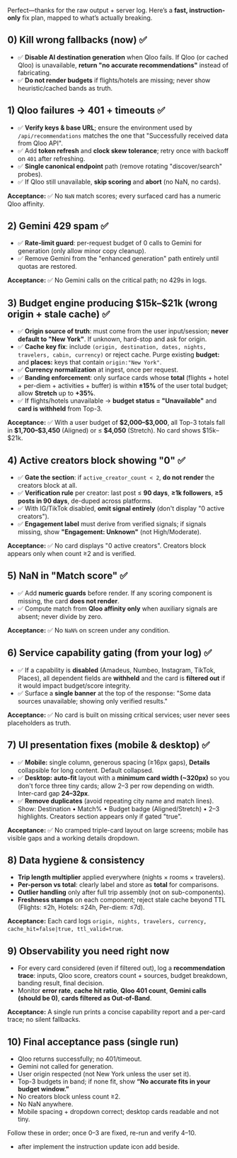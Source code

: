 Perfect—thanks for the raw output + server log. Here’s a **fast, instruction-only** fix plan, mapped to what’s actually breaking.

## 0) Kill wrong fallbacks (now) ✅

* ✅ **Disable AI destination generation** when Qloo fails. If Qloo (or cached Qloo) is unavailable, **return "no accurate recommendations"** instead of fabricating.
* ✅ **Do not render budgets** if flights/hotels are missing; never show heuristic/cached bands as truth.

## 1) Qloo failures → 401 + timeouts ✅

* ✅ **Verify keys & base URL**; ensure the environment used by `/api/recommendations` matches the one that "Successfully received data from Qloo API".
* ✅ Add **token refresh** and **clock skew tolerance**; retry once with backoff on `401` after refreshing.
* ✅ **Single canonical endpoint** path (remove rotating "discover/search" probes).
* ✅ If Qloo still unavailable, **skip scoring** and **abort** (no NaN, no cards).

**Acceptance:** ✅ No `NaN` match scores; every surfaced card has a numeric Qloo affinity.

## 2) Gemini 429 spam ✅

* ✅ **Rate-limit guard**: per-request budget of 0 calls to Gemini for generation (only allow minor copy cleanup).
* ✅ Remove Gemini from the "enhanced generation" path entirely until quotas are restored.

**Acceptance:** ✅ No Gemini calls on the critical path; no 429s in logs.

## 3) Budget engine producing \$15k–\$21k (wrong origin + stale cache) ✅

* ✅ **Origin source of truth**: must come from the user input/session; **never default to "New York"**. If unknown, hard-stop and ask for origin.
* ✅ **Cache key fix**: include `(origin, destination, dates, nights, travelers, cabin, currency)` or reject cache. Purge existing **budget:** and **places:** keys that contain `origin:"New York"`.
* ✅ **Currency normalization** at ingest, once per request.
* ✅ **Banding enforcement**: only surface cards whose **total** (flights + hotel + per-diem + activities + buffer) is within **±15%** of the user total budget; allow **Stretch** up to **+35%**.
* ✅ If flights/hotels unavailable → **budget status = "Unavailable"** and **card is withheld** from Top-3.

**Acceptance:** ✅ With a user budget of **\$2,000–\$3,000**, all Top-3 totals fall in **\$1,700–\$3,450** (Aligned) or ≤ **\$4,050** (Stretch). No card shows \$15k–\$21k.

## 4) Active creators block showing "0" ✅

* ✅ **Gate the section**: if `active_creator_count < 2`, **do not render** the creators block at all.
* ✅ **Verification rule** per creator: last post ≤ **90 days**, **≥1k followers**, **≥5 posts in 90 days**, de-duped across platforms.
* ✅ With IG/TikTok disabled, **omit signal entirely** (don't display "0 active creators").
* ✅ **Engagement label** must derive from verified signals; if signals missing, show **"Engagement: Unknown"** (not High/Moderate).

**Acceptance:** ✅ No card displays "0 active creators". Creators block appears only when count ≥2 and is verified.

## 5) NaN in "Match score" ✅

* ✅ Add **numeric guards** before render. If any scoring component is missing, the card **does not render**.
* ✅ Compute match from **Qloo affinity only** when auxiliary signals are absent; never divide by zero.

**Acceptance:** ✅ No `NaN%` on screen under any condition.

## 6) Service capability gating (from your log) ✅

* ✅ If a capability is **disabled** (Amadeus, Numbeo, Instagram, TikTok, Places), all dependent fields are **withheld** and the card is **filtered out** if it would impact budget/score integrity.
* ✅ Surface a **single banner** at the top of the response: "Some data sources unavailable; showing only verified results."

**Acceptance:** ✅ No card is built on missing critical services; user never sees placeholders as truth.

## 7) UI presentation fixes (mobile & desktop) ✅

* ✅ **Mobile:** single column, generous spacing (≥16px gaps), **Details** collapsible for long content. Default collapsed.
* ✅ **Desktop:** **auto-fit** layout with a **minimum card width (\~320px)** so you don't force three tiny cards; allow 2–3 per row depending on width. Inter-card gap **24–32px**.
* ✅ **Remove duplicates** (avoid repeating city name and match lines). Show: Destination • Match% • Budget badge (Aligned/Stretch) • 2–3 highlights. Creators section appears only if gated "true".

**Acceptance:** ✅ No cramped triple-card layout on large screens; mobile has visible gaps and a working details dropdown.

## 8) Data hygiene & consistency

* **Trip length multiplier** applied everywhere (nights × rooms × travelers).
* **Per-person vs total**: clearly label and store as **total** for comparisons.
* **Outlier handling** only after full trip assembly (not on sub-components).
* **Freshness stamps** on each component; reject stale cache beyond TTL (Flights: ≤2h, Hotels: ≤24h, Per-diem: ≤7d).

**Acceptance:** Each card logs `origin, nights, travelers, currency, cache_hit=false|true, ttl_valid=true`.

## 9) Observability you need right now

* For every card considered (even if filtered out), log a **recommendation trace**: inputs, Qloo score, creators count + sources, budget breakdown, banding result, final decision.
* Monitor **error rate**, **cache hit ratio**, **Qloo 401 count**, **Gemini calls (should be 0)**, **cards filtered as Out-of-Band**.

**Acceptance:** A single run prints a concise capability report and a per-card trace; no silent fallbacks.

## 10) Final acceptance pass (single run)

* Qloo returns successfully; no 401/timeout.
* Gemini not called for generation.
* User origin respected (not New York unless the user set it).
* Top-3 budgets in band; if none fit, show **“No accurate fits in your budget window.”**
* No creators block unless count ≥2.
* No NaN anywhere.
* Mobile spacing + dropdown correct; desktop cards readable and not tiny.

Follow these in order; once 0–3 are fixed, re-run and verify 4–10.
- after implement the instruction update icon add beside. 
